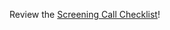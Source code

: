 
Review the [Screening Call Checklist](https://www.notion.so/silverdev/Screening-Call-Checklist-ca9be463053e4ebb925ea51d649dac44)!
